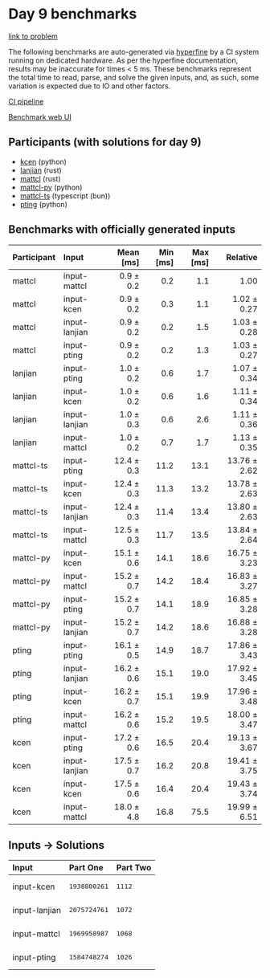 # Day 9 benchmarks

[link to problem](https://adventofcode.com/2023/day/9)

The following benchmarks are auto-generated via
[hyperfine](https://github.com/sharkdp/hyperfine) by a CI system running on
dedicated hardware. As per the hyperfine documentation, results may be
inaccurate for times < 5 ms. These benchmarks represent the total time to read,
parse, and solve the given inputs, and, as such, some variation is expected due
to IO and other factors.

[CI pipeline](http://ci.papercode.net:8080/teams/main/pipelines/aoc2023)

[Benchmark web UI](https://aoc.ancalagon.black)


## Participants (with solutions for day 9)

- [kcen](https://github.com/kcen/aoc2023) (python)
- [lanjian](https://github.com/lanjian/aoc-2023) (rust)
- [mattcl](https://github.com/mattcl/aoc2023) (rust)
- [mattcl-py](https://github.com/mattcl/aoc2023-py) (python)
- [mattcl-ts](https://github.com/mattcl/aoc2023-js) (typescript (bun))
- [pting](https://github.com/pting/aoc2023) (python)


## Benchmarks with officially generated inputs

| Participant | Input | Mean [ms] | Min [ms] | Max [ms] | Relative |
|:---|:---|---:|---:|---:|---:|
| mattcl | input-mattcl | 0.9 ± 0.2 | 0.2 | 1.1 | 1.00 |
| mattcl | input-kcen | 0.9 ± 0.2 | 0.3 | 1.1 | 1.02 ± 0.27 |
| mattcl | input-lanjian | 0.9 ± 0.2 | 0.2 | 1.5 | 1.03 ± 0.28 |
| mattcl | input-pting | 0.9 ± 0.2 | 0.2 | 1.3 | 1.03 ± 0.27 |
| lanjian | input-pting | 1.0 ± 0.2 | 0.6 | 1.7 | 1.07 ± 0.34 |
| lanjian | input-kcen | 1.0 ± 0.2 | 0.6 | 1.6 | 1.11 ± 0.34 |
| lanjian | input-lanjian | 1.0 ± 0.3 | 0.6 | 2.6 | 1.11 ± 0.36 |
| lanjian | input-mattcl | 1.0 ± 0.2 | 0.7 | 1.7 | 1.13 ± 0.35 |
| mattcl-ts | input-pting | 12.4 ± 0.3 | 11.2 | 13.1 | 13.76 ± 2.62 |
| mattcl-ts | input-kcen | 12.4 ± 0.3 | 11.3 | 13.2 | 13.78 ± 2.63 |
| mattcl-ts | input-lanjian | 12.4 ± 0.3 | 11.4 | 13.4 | 13.80 ± 2.63 |
| mattcl-ts | input-mattcl | 12.5 ± 0.3 | 11.7 | 13.5 | 13.84 ± 2.64 |
| mattcl-py | input-kcen | 15.1 ± 0.6 | 14.1 | 18.6 | 16.75 ± 3.23 |
| mattcl-py | input-mattcl | 15.2 ± 0.7 | 14.2 | 18.4 | 16.83 ± 3.27 |
| mattcl-py | input-pting | 15.2 ± 0.7 | 14.1 | 18.9 | 16.85 ± 3.28 |
| mattcl-py | input-lanjian | 15.2 ± 0.7 | 14.2 | 18.6 | 16.88 ± 3.28 |
| pting | input-pting | 16.1 ± 0.5 | 14.9 | 18.7 | 17.86 ± 3.43 |
| pting | input-lanjian | 16.2 ± 0.6 | 15.1 | 19.0 | 17.92 ± 3.45 |
| pting | input-kcen | 16.2 ± 0.7 | 15.1 | 19.9 | 17.96 ± 3.48 |
| pting | input-mattcl | 16.2 ± 0.6 | 15.2 | 19.5 | 18.00 ± 3.47 |
| kcen | input-pting | 17.2 ± 0.6 | 16.5 | 20.4 | 19.13 ± 3.67 |
| kcen | input-lanjian | 17.5 ± 0.7 | 16.2 | 20.8 | 19.41 ± 3.75 |
| kcen | input-kcen | 17.5 ± 0.6 | 16.4 | 20.4 | 19.43 ± 3.74 |
| kcen | input-mattcl | 18.0 ± 4.8 | 16.8 | 75.5 | 19.99 ± 6.51 |


## Inputs -> Solutions

| Input | Part One | Part Two |
|:---|:---|:---|
|input-kcen|<pre>1938800261</pre>|<pre>1112</pre>|
|input-lanjian|<pre>2075724761</pre>|<pre>1072</pre>|
|input-mattcl|<pre>1969958987</pre>|<pre>1068</pre>|
|input-pting|<pre>1584748274</pre>|<pre>1026</pre>|
